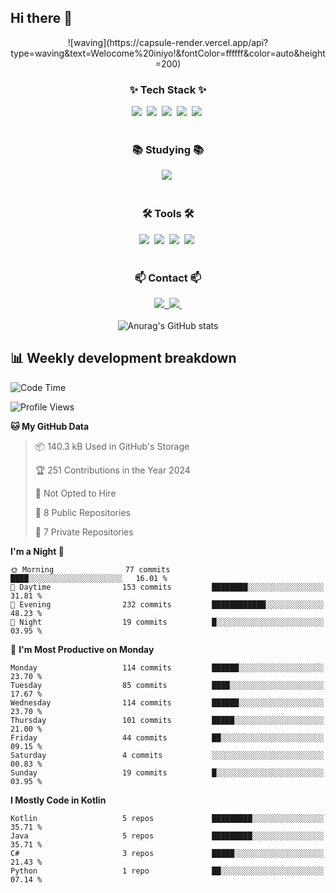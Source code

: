 ## Hi there 👋

<!--타이틀 부분-->
<div align="center">
  ![waving](https://capsule-render.vercel.app/api?type=waving&text=Welocome%20iniyo!&fontColor=ffffff&color=auto&height=200)
</div>
<!--내용 부분-->
<h3 align="center">✨ Tech Stack ✨</h3>
<div align="center">
  <img src="https://img.shields.io/badge/Kotlin-0095D5?&style=for-the-badge&logo=kotlin&logoColor=white"/>&nbsp
  <img src="https://img.shields.io/badge/python-3670A0?style=for-the-badge&logo=python&logoColor=ffdd54" />&nbsp
  <img src="https://img.shields.io/badge/pandas-150458.svg?style=for-the-badge&logo=pandas&logoColor=white" />&nbsp
  <img src="https://img.shields.io/badge/numpy-4d77cf.svg?style=for-the-badge&logo=numpy&logoColor=white" />&nbsp
  <img src="https://img.shields.io/badge/Matplotlib-11557c.svg?style=for-the-badge&logo=Matplotlib&logoColor=white" />&nbsp
</div>

<br>

<h3 align="center">📚 Studying 📚</h3>
<div align="center">
  <img src="https://img.shields.io/badge/Kotlin-0095D5?&style=for-the-badge&logo=kotlin&logoColor=white"/>&nbsp
</div>

<br>

<h3 align="center">🛠 Tools 🛠</h3>
<div align="center">
  <img src="https://img.shields.io/badge/git-F05033.svg?style=for-the-badge&logo=git&logoColor=white" />&nbsp
  <img src="https://img.shields.io/badge/github-181717.svg?style=for-the-badge&logo=github&logoColor=white" />&nbsp
  <img src="https://img.shields.io/badge/VSCode-2C2C32.svg?style=for-the-badge&logo=visual-studio-code&logoColor=22ABF3" />&nbsp
  <img src="https://img.shields.io/badge/figma-F24E1E.svg?style=for-the-badge&logo=figma&logoColor=white" />&nbsp
</div>

<br>

<h3 align="center">📫 Contact 📫</h3>
<div align="center">
  <a href="https://velog.io/@iniyo">
    <img src="https://img.shields.io/badge/Velog-1EBC8F?style=for-the-badge&logo=velog&logoColor=white" />&nbsp
  </a>
  <a href="mailto:oka1313@gmail.com">
    <img
      src="https://img.shields.io/badge/inzle35@gmail.com-D14836?style=for-the-badge&logo=gmail&logoColor=white"/>&nbsp
  </a>
</div>

<br>

<div align="center">
   <img src="https://github-readme-stats.vercel.app/api?username=iniyo&show_icons=true&theme=radical" alt="Anurag's GitHub stats" />
</div>

## 📊 Weekly development breakdown
<!--START_SECTION:waka-->
![Code Time](http://img.shields.io/badge/Code%20Time-0%20secs-blue)

![Profile Views](http://img.shields.io/badge/Profile%20Views-0-blue)

**🐱 My GitHub Data** 

> 📦 140.3 kB Used in GitHub's Storage 
 > 
> 🏆 251 Contributions in the Year 2024
 > 
> 🚫 Not Opted to Hire
 > 
> 📜 8 Public Repositories 
 > 
> 🔑 7 Private Repositories 
 > 
**I'm a Night 🦉** 

```text
🌞 Morning                77 commits          ████░░░░░░░░░░░░░░░░░░░░░   16.01 % 
🌆 Daytime                153 commits         ████████░░░░░░░░░░░░░░░░░   31.81 % 
🌃 Evening                232 commits         ████████████░░░░░░░░░░░░░   48.23 % 
🌙 Night                  19 commits          █░░░░░░░░░░░░░░░░░░░░░░░░   03.95 % 
```
📅 **I'm Most Productive on Monday** 

```text
Monday                   114 commits         ██████░░░░░░░░░░░░░░░░░░░   23.70 % 
Tuesday                  85 commits          ████░░░░░░░░░░░░░░░░░░░░░   17.67 % 
Wednesday                114 commits         ██████░░░░░░░░░░░░░░░░░░░   23.70 % 
Thursday                 101 commits         █████░░░░░░░░░░░░░░░░░░░░   21.00 % 
Friday                   44 commits          ██░░░░░░░░░░░░░░░░░░░░░░░   09.15 % 
Saturday                 4 commits           ░░░░░░░░░░░░░░░░░░░░░░░░░   00.83 % 
Sunday                   19 commits          █░░░░░░░░░░░░░░░░░░░░░░░░   03.95 % 
```

**I Mostly Code in Kotlin** 

```text
Kotlin                   5 repos             █████████░░░░░░░░░░░░░░░░   35.71 % 
Java                     5 repos             █████████░░░░░░░░░░░░░░░░   35.71 % 
C#                       3 repos             █████░░░░░░░░░░░░░░░░░░░░   21.43 % 
Python                   1 repo              ██░░░░░░░░░░░░░░░░░░░░░░░   07.14 % 
```

<!--END_SECTION:waka-->
